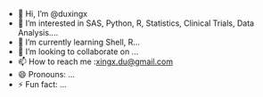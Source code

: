 - 👋 Hi, I’m @duxingx
- 👀 I’m interested in SAS, Python, R, Statistics, Clinical Trials, Data Analysis....
- 🌱 I’m currently learning Shell, R...
- 💞️ I’m looking to collaborate on ...
- 📫 How to reach me :xingx.du@gmail.com
- 😄 Pronouns: ...
- ⚡ Fun fact: ...

<!---
duxingx/duxingx is a ✨ special ✨ repository because its `README.md` (this file) appears on your GitHub profile.
You can click the Preview link to take a look at your changes.
--->
